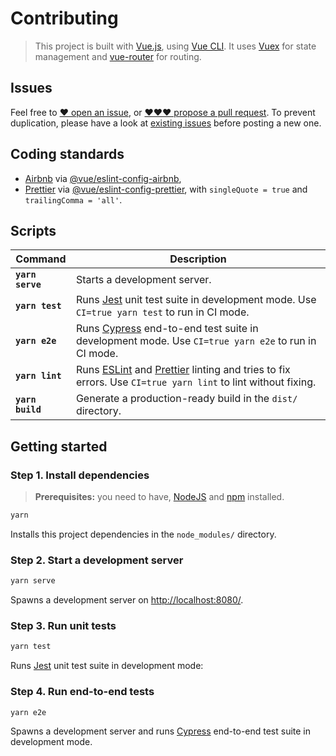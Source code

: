 # Contributing

> This project is built with [Vue.js], using [Vue CLI]. It uses [Vuex] for state management and
> [vue-router] for routing.

## Issues

Feel free to [♥ open an issue], or [♥♥♥ propose a pull request]. To prevent duplication, please have
a look at [existing issues] before posting a new one.

## Coding standards

- [Airbnb] via [@vue/eslint-config-airbnb],
- [Prettier] via [@vue/eslint-config-prettier], with `singleQuote = true` and `trailingComma = 'all'`.

## Scripts

| Command          | Description                                                                                                   |
| ---------------- | ------------------------------------------------------------------------------------------------------------- |
| **`yarn serve`** | Starts a development server.                                                                                  |
| **`yarn test`**  | Runs [Jest] unit test suite in development mode. Use `CI=true yarn test` to run in CI mode.                   |
| **`yarn e2e`**   | Runs [Cypress] end-to-end test suite in development mode. Use `CI=true yarn e2e` to run in CI mode.           |
| **`yarn lint`**  | Runs [ESLint] and [Prettier] linting and tries to fix errors. Use `CI=true yarn lint` to lint without fixing. |
| **`yarn build`** | Generate a production-ready build in the `dist/` directory.                                                   |

## Getting started

### Step 1. Install dependencies

> **Prerequisites:** you need to have, [NodeJS] and [npm] installed.

```bash
yarn
```

Installs this project dependencies in the `node_modules/` directory.

### Step 2. Start a development server

```bash
yarn serve
```

Spawns a development server on <http://localhost:8080/>.

### Step 3. Run unit tests

```bash
yarn test
```

Runs [Jest] unit test suite in development mode:

### Step 4. Run end-to-end tests

```bash
yarn e2e
```

Spawns a development server and runs [Cypress] end-to-end test suite in development mode.

[vue.js]: https://vuejs.org/
[vue cli]: https://cli.vuejs.org/
[vuex]: https://vuex.vuejs.org/
[vue-router]: https://router.vuejs.org/
[♥ open an issue]: https://github.com/amercier/reversi-vue/issues/new
[♥♥♥ propose a pull request]: https://github.com/amercier/reversi-vue/pulls
[existing issues]: https://github.com/amercier/reversi-vue/issues?q=is%3Aissue
[airbnb]: https://github.com/airbnb/javascript
[prettier]: https://prettier.io/
[@vue/eslint-config-airbnb]: https://www.npmjs.com/package/@vue/eslint-config-airbnb
[@vue/eslint-config-prettier]: https://www.npmjs.com/package/@vue/eslint-config-prettier
[jest]: http://jestjs.io/
[cypress]: https://www.cypress.io/
[eslint]: https://eslint.org/
[nodejs]: https://nodejs.org/
[npm]: https://www.npmjs.com/
[vue cli configuration reference]: https://cli.vuejs.org/config/
